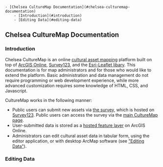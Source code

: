 

<link href="https://fonts.googleapis.com/icon?family=Material+Icons"
      rel="stylesheet">

<style>
h1 {
  display:none
}
</style>

<!-- TOC depthFrom:1 depthTo:6 withLinks:1 updateOnSave:1 orderedList:0 -->

	- [Chelsea CultureMap Documentation](#chelsea-culturemap-documentation)
		- [Introduction](#introduction)
		- [Editing Data](#editing-data)

<!-- /TOC -->

## Chelsea CultureMap Documentation

### Introduction

Chelsea CultureMap is an online [cultural asset mapping](http://www.artscapediy.org/Creative-Placemaking-Toolbox/Who-Are-My-Stakeholders-and-How-Do-I-Engage-Them/An-Introduction-to-Cultural-Asset-Mapping.aspx) platform built on top of [ArcGIS Online](https://www.arcgis.com/home/index.html), [Survey123](https://survey123.arcgis.com/), and the [Esri-Leaflet libary](https://esri.github.io/esri-leaflet/). This documentation is for map administrators and for those who would like to extend the platform. Basic administration and data management do not require programming or web development experience, while more advanced customization requires some knowledge of HTML, CSS, and Javascript.

CultureMap works in the following manner:

- Public users can submit new assets via [the survey](https://arcg.is/0XGP9S), which is hosted on [Survey123](https://survey123.arcgis.com/). Public users can access the survey via the [main CultureMap page](https://tohorner.github.io/CultureMap/dist/).
- User-submitted data is stored as a [hosted feature layer](http://doc.arcgis.com/en/arcgis-online/manage-data/hosted-web-layers.htm) on ArcGIS Online.
- Administrators can edit cultural asset data in tabular form, using the editor application, or with desktop ArcMap software (see ["Editing Data"]()).

### Editing Data
